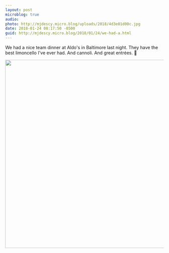 ```yaml
---
layout: post
microblog: true
audio: 
photo: http://mjdescy.micro.blog/uploads/2018/4d3e01d00c.jpg
date: 2018-01-24 08:17:50 -0500
guid: http://mjdescy.micro.blog/2018/01/24/we-had-a.html
---
```

We had a nice team dinner at Aldo's in Baltimore last night. They have the best limoncello I've ever had. And cannoli. And great entrées. 🍴 

<img src="http://mjdescy.micro.blog/uploads/2018/4d3e01d00c.jpg" width="599" height="600" />
